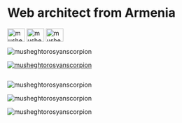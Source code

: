 <h1>Web architect from Armenia</h1>

<p align="left">
<a href="https://linkedin.com/in/musheghtorosyan" target="blank"><img align="center" src="https://raw.githubusercontent.com/rahuldkjain/github-profile-readme-generator/master/src/images/icons/Social/linked-in-alt.svg" alt="musheghtorosyan" height="30" width="40" /></a>
<a href="https://fb.com/musheghtorosyan" target="blank"><img align="center" src="https://raw.githubusercontent.com/rahuldkjain/github-profile-readme-generator/master/src/images/icons/Social/facebook.svg" alt="musheghtorosyan" height="30" width="40" /></a>
<a href="https://instagram.com/musheghtorosyan" target="blank"><img align="center" src="https://raw.githubusercontent.com/rahuldkjain/github-profile-readme-generator/master/src/images/icons/Social/instagram.svg" alt="musheghtorosyan" height="30" width="40" /></a>
</p>
<p align="left"> <img src="https://komarev.com/ghpvc/?username=musheghtorosyanscorpion&label=Profile%20views&color=0e75b6&style=flat" alt="musheghtorosyanscorpion" /> </p>

<p align="left"> <a href="https://github.com/ryo-ma/github-profile-trophy"><img src="https://github-profile-trophy.vercel.app/?username=musheghtorosyanscorpion" alt="musheghtorosyanscorpion" /></a> </p>

<p align="left"> <a href="https://twitter.com/" target="blank"><img src="https://img.shields.io/twitter/follow/?logo=twitter&style=for-the-badge" alt="" /></a> </p>

<p><img align="center" src="https://github-readme-streak-stats.herokuapp.com/?user=musheghtorosyanscorpion&" alt="musheghtorosyanscorpion" /></p>

<p><img align="center" src="https://github-readme-stats.vercel.app/api?username=musheghtorosyanscorpion&show_icons=true&locale=en" alt="musheghtorosyanscorpion" /></p>

<p><img align="center" src="https://github-readme-stats.vercel.app/api/top-langs?username=musheghtorosyanscorpion&show_icons=true&locale=en&layout=compact" alt="musheghtorosyanscorpion" /></p>
